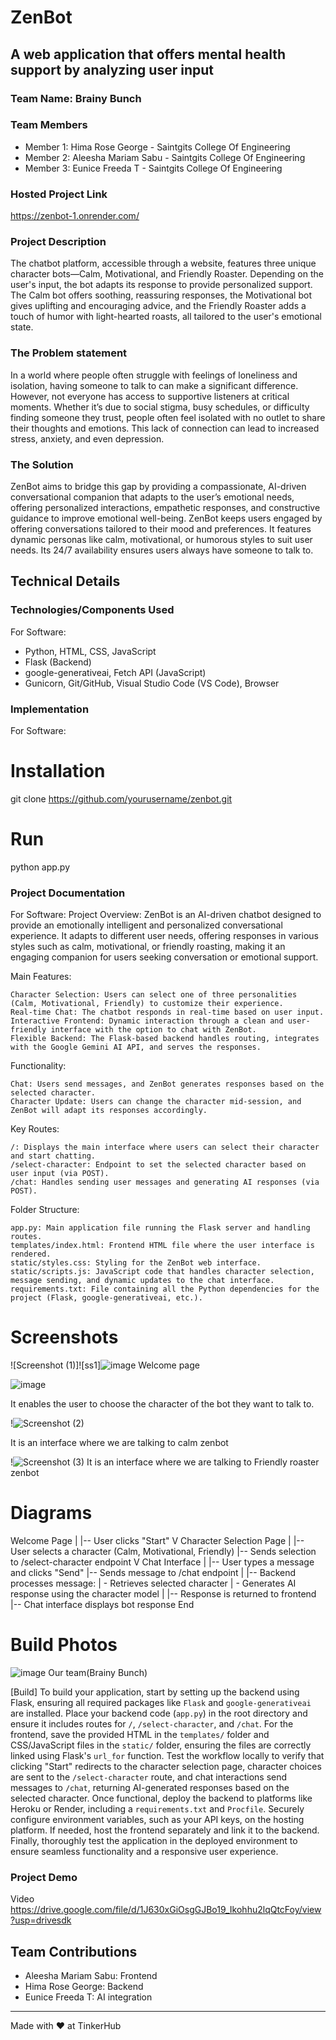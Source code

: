 # ZenBot


## A web application that offers mental health support by analyzing user input


### Team Name: Brainy Bunch


### Team Members
- Member 1: Hima Rose George - Saintgits College Of Engineering
- Member 2: Aleesha Mariam Sabu - Saintgits College Of Engineering
- Member 3: Eunice Freeda T - Saintgits College Of Engineering

### Hosted Project Link
https://zenbot-1.onrender.com/

### Project Description
The chatbot platform, accessible through a website, features three unique character bots—Calm, Motivational, and Friendly Roaster. Depending on the user's input, the bot adapts its response to provide personalized support. The Calm bot offers soothing, reassuring responses, the Motivational bot gives uplifting and encouraging advice, and the Friendly Roaster adds a touch of humor with light-hearted roasts, all tailored to the user's emotional state.

### The Problem statement
In a world where people often struggle with feelings of loneliness and isolation, having someone to talk to can make a significant difference. However, not everyone has access to supportive listeners at critical moments. Whether it’s due to social stigma, busy schedules, or difficulty finding someone they trust, people often feel isolated with no outlet to share their thoughts and emotions. This lack of connection can lead to increased stress, anxiety, and even depression.

### The Solution
ZenBot aims to bridge this gap by providing a compassionate, AI-driven conversational companion that adapts to the user’s emotional needs, offering personalized interactions, empathetic responses, and constructive guidance to improve emotional well-being. ZenBot keeps users engaged by offering conversations tailored to their mood and preferences. It features dynamic personas like calm, motivational, or humorous styles to suit user needs. Its 24/7 availability ensures users always have someone to talk to.

## Technical Details
### Technologies/Components Used
For Software:
- Python, HTML, CSS, JavaScript
- Flask (Backend)
- google-generativeai, Fetch API (JavaScript)
- Gunicorn, Git/GitHub, Visual Studio Code (VS Code), Browser



### Implementation
For Software:
# Installation
git clone https://github.com/yourusername/zenbot.git

# Run
python app.py

### Project Documentation
For Software:
Project Overview: ZenBot is an AI-driven chatbot designed to provide an emotionally intelligent and personalized conversational experience. It adapts to different user needs, offering responses in various styles such as calm, motivational, or friendly roasting, making it an engaging companion for users seeking conversation or emotional support.

Main Features:

    Character Selection: Users can select one of three personalities (Calm, Motivational, Friendly) to customize their experience.
    Real-time Chat: The chatbot responds in real-time based on user input.
    Interactive Frontend: Dynamic interaction through a clean and user-friendly interface with the option to chat with ZenBot.
    Flexible Backend: The Flask-based backend handles routing, integrates with the Google Gemini AI API, and serves the responses.

Functionality:

    Chat: Users send messages, and ZenBot generates responses based on the selected character.
    Character Update: Users can change the character mid-session, and ZenBot will adapt its responses accordingly.

Key Routes:

    /: Displays the main interface where users can select their character and start chatting.
    /select-character: Endpoint to set the selected character based on user input (via POST).
    /chat: Handles sending user messages and generating AI responses (via POST).

Folder Structure:

    app.py: Main application file running the Flask server and handling routes.
    templates/index.html: Frontend HTML file where the user interface is rendered.
    static/styles.css: Styling for the ZenBot web interface.
    static/scripts.js: JavaScript code that handles character selection, message sending, and dynamic updates to the chat interface.
    requirements.txt: File containing all the Python dependencies for the project (Flask, google-generativeai, etc.).
# Screenshots 
![Screenshot (1)]![ss1]![image](https://github.com/user-attachments/assets/cb96ca97-770c-4400-ad8c-8f7a6e48ffa0)
 Welcome page

![image](https://github.com/user-attachments/assets/594c5968-0aa7-416e-9551-17d184e2aa81)

It enables the user to choose the character of the bot they want to talk to.

!![Screenshot (2)](https://github.com/user-attachments/assets/f6b1408e-901b-4d5e-94dc-97395f738839)

It is an interface where we are talking to calm zenbot

!![Screenshot (3)](https://github.com/user-attachments/assets/0bf5576f-94eb-49a4-8ab9-7e5f738e0b13)
It is an interface where we are talking to Friendly roaster zenbot

# Diagrams
Welcome Page
    |
    |-- User clicks "Start"
    V
Character Selection Page
    |
    |-- User selects a character (Calm, Motivational, Friendly)
    |-- Sends selection to /select-character endpoint
    V
Chat Interface
    |
    |-- User types a message and clicks "Send"
    |-- Sends message to /chat endpoint
    |
    |-- Backend processes message:
    |   - Retrieves selected character
    |   - Generates AI response using the character model
    |
    |-- Response is returned to frontend
    |-- Chat interface displays bot response
End


# Build Photos
![image](https://github.com/user-attachments/assets/03017d83-7dc5-44e0-ae92-1c1fc9d9ec7c)
Our team(Brainy Bunch)

[Build]
To build your application, start by setting up the backend using Flask, ensuring all required packages like `Flask` and `google-generativeai` are installed. Place your backend code (`app.py`) in the root directory and ensure it includes routes for `/`, `/select-character`, and `/chat`. For the frontend, save the provided HTML in the `templates/` folder and CSS/JavaScript files in the `static/` folder, ensuring the files are correctly linked using Flask's `url_for` function. Test the workflow locally to verify that clicking "Start" redirects to the character selection page, character choices are sent to the `/select-character` route, and chat interactions send messages to `/chat`, returning AI-generated responses based on the selected character. Once functional, deploy the backend to platforms like Heroku or Render, including a `requirements.txt` and `Procfile`. Securely configure environment variables, such as your API keys, on the hosting platform. If needed, host the frontend separately and link it to the backend. Finally, thoroughly test the application in the deployed environment to ensure seamless functionality and a responsive user experience.


### Project Demo
 Video
https://drive.google.com/file/d/1J630xGiOsgGJBo19_Ikohhu2lqQtcFoy/view?usp=drivesdk



## Team Contributions
- Aleesha Mariam Sabu: Frontend
- Hima Rose George: Backend
- Eunice Freeda T: AI integration

---
Made with ❤️ at TinkerHub
